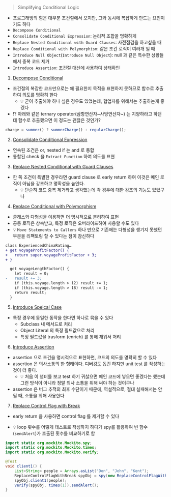 > Simplifying Conditional Logic

- 프로그래밍의 힘은 대부분 조건절에서 오지만, 그와 동시에 복잡하게 만드는 요인이기도 하다
- `Decompose Conditional`
- `Consolidate Conditional Expression`: 논리적 조합을 명확하게
- `Replace Nested Conditional with Guard Clauses`: 사전점검을 하고싶을 때
- `Replace Conditional with Polymorphism`: 같은 조건 로직이 여러개 일 때
- `Introduce Null Object`(`Introduce Null Object`): null 과 같은 특수한 상황들에서 중복 코드 제거
- `Introduce Assertion`: 조건절 대신에 사용하여 상태확인

1. [Decompose Conditional](./10-simplifying-conditional-logic/1-decompose-conditional.md)

- 조건절의 복잡한 코드만으로는 왜 필요한지 목적을 표현하지 못하므로 함수로 추출하여 의도를 명확히 한다
  - 💡 굳이 추출해야 하나 싶은 경우도 있었는데, 협업자를 위해서는 추출하는게 좋겠다
- ⁉️ 아래와 같은 ternary operator(삼항연산자~사망연산자~) 는 지양하라고 하던데 함수로 추출했으면 이 정도는 괜찮은 것인가?

```js
charge = summer() ? summerCharge() : regularCharge();
```

2. [Consolidate Conditional Expression](./10-simplifying-conditional-logic/2-consolidate-conditional-expression.md)

- 연속된 조건은 or, nested if 는 and 로 통합
- 통합된 check 을 `Extract Function` 하여 의도를 표현

3. [Replace Nested Conditional with Guard Clauses](./10-simplifying-conditional-logic/3-replace-nested-conditional-with-guard-clauses.md)

- 한 쪽 조건이 특별한 경우라면 guard clause 로 early return 하여 이것은 메인 로직이 아님을 강조하고 명확성을 높인다.
  - 💡 단순히 코드 중복 제거라고 생각했는데 각 경우에 대한 강조의 기능도 있었구나

4. [Replace Conditional with Polymorphism](./10-simplifying-conditional-logic/4-replace-conditional-with-polymorphism.md)

- 클래스와 다형성을 이용하면 더 명시적으로 분리하여 표현
- 공통 로직은 상속받고, 특정 로직은 오버라이드하여 사용할 수도 있다
- 💡 `Move Statements to Callers` 하나 만으로 기존에는 다형성을 챙기지 못했던 부분을 리팩토링 할 수 있다는 점이 참신하다

```diff
class ExperiencedChinaRating…
+ get voyageProfitFactor() {
+   return super.voyageProfitFactor + 3;
+ }

  get voyageLengthFactor() {
    let result = 0;
-   result += 3;
    if (this.voyage.length > 12) result += 1;
    if (this.voyage.length > 18) result -= 1;
    return result;
  }
```

5. [Introduce Speical Case](./10-simplifying-conditional-logic/5-introduce-special-case.md)

- 특정 경우에 동일한 동작을 한다면 하나로 묶을 수 있다
  - Subclass 내 메서드로 처리
  - Object Literal 의 특정 필드값으로 처리
  - 특정 필드값을 trasform (enrich) 를 통해 채워서 처리

6. [Introduce Assertion](./10-simplifying-conditional-logic/6-introduce-assertion.md)

- assertion 으로 조건을 명시적으로 표현하면, 코드의 의도를 명확히 할 수 있다
- assertion 은 의사소통의 한 형태이다. 디버깅도 돕긴 하지만 unit test 를 작성하는 것이 더 좋다.
  - 💡 처음 이 챕터를 보고 test 하기 귀찮으면 메인 코드에 넣으면 좋겠다는 했는데 그런 방식이 아니라 정말 의사 소통을 위해 써야 하는 것이구나
- assertion 은 버그 추적의 최후 수단이기 때문에, 역설적으로, 절대 실패해서는 안될 때, 소통을 위해 사용한다

7. [Replace Control Flag with Break](./10-simplifying-conditional-logic/7-replace-control-flag-with-break.md)

- early return 을 사용하면 control flag 를 제거할 수 있다

- 💡 loop 횟수를 어떻게 테스트로 작성하지 하다가 spy를 활용하여 빈 함수(`sendAlert`)가 호출된 횟수를 비교하기로 함

```java
import static org.mockito.Mockito.spy;
import static org.mockito.Mockito.times;
import static org.mockito.Mockito.verify;

@Test
void client1() {
    List<String> people = Arrays.asList("Don", "John", "Kent");
    ReplaceControlFlagWithBreak spyObj = spy(new ReplaceControlFlagWithBreak());
    spyObj.client1(people);
    verify(spyObj, times(1)).sendAlert();
}
```
